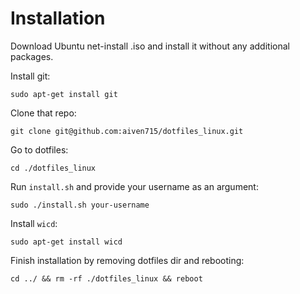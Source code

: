 # Installation
Download Ubuntu net-install .iso and install it without any additional packages.

Install git:
  ```
  sudo apt-get install git
  ```

Clone that repo:
  ```
  git clone git@github.com:aiven715/dotfiles_linux.git
  ```
  
Go to dotfiles:
  ```
  cd ./dotfiles_linux
  ```

Run `install.sh` and provide your username as an argument:
  ```
  sudo ./install.sh your-username
  ```

Install `wicd`:
  ```
  sudo apt-get install wicd
  ```

Finish installation by removing dotfiles dir and rebooting:
  ```
  cd ../ && rm -rf ./dotfiles_linux && reboot
  ```
